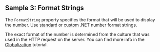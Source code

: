 ## Sample 3: Format Strings

The `FormatString` property specifies the format that will be used to display the number. Use [standard](https://msdn.microsoft.com/en-us/library/dwhawy9k(v=vs.110).aspx) or 
[custom](https://msdn.microsoft.com/en-us/library/0c899ak8(v=vs.110).aspx) .NET number format strings.

The exact format of the number is determined from the culture that was used in the HTTP request on the server. You can find more info in the [Globalization](~/pages/concepts/localization-and-cultures/multi-language-applications) tutorial.
